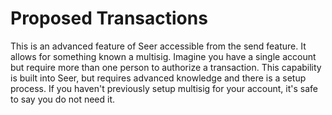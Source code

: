 # Proposed Transactions

This is an advanced feature of Seer accessible from the send feature. It allows for something known a multisig. Imagine you have a single account but require more than one person to authorize a transaction. This capability is built into Seer, but requires advanced knowledge and there is a setup process. If you haven't previously setup multisig for your account, it's safe to say you do not need it.
